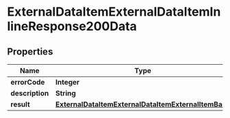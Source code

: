 # ExternalDataItemExternalDataItemInlineResponse200Data

## Properties
Name | Type | Description | Notes
------------ | ------------- | ------------- | -------------
**errorCode** | **Integer** |  | 
**description** | **String** |  | 
**result** | [**ExternalDataItemExternalDataItemExternalItemBase**](ExternalDataItemExternalDataItemExternalItemBase.md) |  |  [optional]
